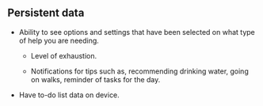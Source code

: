 ## Persistent data

* Ability to see options and settings that have been selected on what type of help you are needing.

	* Level of exhaustion.

	* Notifications for tips such as, recommending drinking water, going on walks, reminder of tasks for the day.

* Have to-do list data on device.

